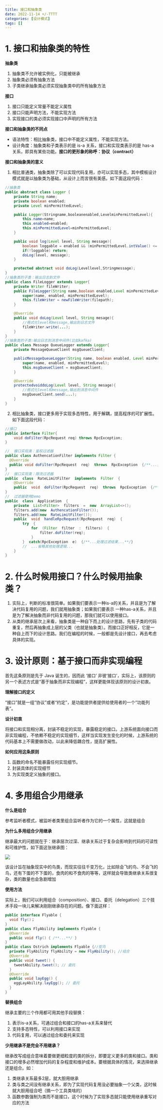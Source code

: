 ```yaml
---
title: 接口和抽象类
date: 2022-11-14 +/-TTTT
categories: [设计模式]
tags: []
---
```


# 1. 接口和抽象类的特性
**抽象类**

1. 抽象类不允许被实例化，只能被继承
2. 抽象类必须有抽象方法
3. 子类继承抽象类必须实现抽象类中的所有抽象方法

**接口**

1. 接口只能定义常量不能定义属性
2. 接口只能声明方法，不能实现方法
3. 实现接口的类必须实现接口中声明的所有方法
   
**接口和抽象类的不同点**

- 语法特性：相比抽象类，接口中不能定义属性，不能实现方法。
- 设计角度：抽象类和子类表示的是 is-a 关系，接口和实现类表示的是 has-a 关系，即具有某些功能。**接口的更形象的称呼：协议（contract）**

**接口和抽象类的意义**

1. 相比普通类，抽象类除了可以实现代码复用，亦可以实现多态，其中模板设计模式就是以抽象类为基础，从设计上而言很有美感。如下面这段代码：

```java
//抽象类
public abstract class Logger {
    private String name;
    private boolean enabled;
    private Level minPermittedLevel;

    public Logger(Stringname,booleanenabled,LevelminPermittedLevel){
        this.name=name;
        this.enabled=enabled;
        this.minPermittedLevel=minPermittedLevel;
    }

    public void log(Level level, String message){
        boolean loggable = enabled && (minPermittedLevel.intValue() <= level.intValue());
        if(!loggable) return;
        doLog(level, message);
    }

    protected abstract void doLog(Levellevel,Stringmessage);
}
//抽象类的子类：输出日志到文件
public class FileLogger extends Logger{
    private Writer fileWriter;
    public FileLogger(String name,boolean enabled,Level minPermittedLevel,String filepath){
        super(name, enabled, minPermittedLevel);
        this.fileWriter = newFileWriter(filepath);
    }

    @Override
    public void doLog(Level level, String mesage){
        //格式化level和message,输出到日志文件
        fileWriter.write(...);
    }
}
//抽象类的子类:输出日志到消息中间件(比如kafka)
public class Message QueueLogger extends Logger{
    private MessageQueueClient msgQueueClient;

    publicMessageQueueLogger(String name, boolean enabled, Level minPermittedLevel, MessageQueueClient msgQueueClient){
        super(name, enabled, minPermittedLevel);
        this.msgQueueClient = msgQueueClient;
    }

    @Override
    protectedvoiddoLog(Level level, String mesage){
        //格式化level和message,输出到消息中间件
        msgQueueClient.send(...);
    }
}
```

2. 相比抽象类，接口更多用于实现多态特性，用于解耦，提高程序的可扩展性。如下面这段代码：

```java
//接口
public interface Filter{
    void doFilter(RpcRequest req) throws RpcException;
}

//  接口实现类：鉴权过滤器
public class AuthencationFilter implements Filter {
  @Override
  public void doFilter(RpcRequest  req)  throws  RpcException  {/**...鉴权逻辑..**/} 
}
//  接口实现类：限流过滤器
public  class  RateLimitFilter  implements  Filter  {
    @Override
    public  void  doFilter(RpcRequest  req)  throws  RpcException  {/**...限流逻辑...**/}
}
//  过滤器使用Demo
public  class  Application  {
    private  List<Filter>  filters  =  new  ArrayList<>();
    filters.add(new  AuthencationFilter());
    filters.add(new  RateLimitFilter());
    public  void  handleRpcRequest(RpcRequest  req)  {
        try  {
            for  (Filter  filter  :  filters)  {
                filter.doFilter(req);
            }
        }  catch(RpcException  e)  {/**...处理过滤结果...**/}
        //  ...省略其他处理逻辑...
    }
}
```



# 2. 什么时候用接口？什么时候用抽象类？
1. 实际上，判断的标准很简单。如果我们要表示一种is-a的关系，并且是为了解决代码复用的问题，我们就用抽象类；如果我们要表示 一种has-a关系，并且是为了解决抽象而非代码复用的问题，那我们就可以使用接口。
2. 从类的继承层次上来看，抽象类是一种自下而上的设计思路，先有子类的代码重复，然后再抽象成上层的父类（也就是抽象类）。而接口正好相反，它是一种自上而下的设计思路。我们在编程的时候，一般都是先设计接口，再去考虑具体的实现。


# 3. 设计原则：基于接口而非实现编程
首先这条原则是先于 Java 诞生的，因而此 ‘接口’ 非彼‘接口’，实际上，该原则的另一个表述方式是“基于抽象而非实现编程”，这样更能体现该原则的设计初衷。

**理解接口的定义**

“接口”就是一组“协议”或者“约定”，是功能提供者提供给使用者的一个“功能列表”。

**设计初衷**

将接口和实现相分离，封装不稳定的实现，暴露稳定的接口。上游系统面向接口而非实现编程，不依赖不稳定的实现细节，这样当实现发生变化的时候，上游系统的代码基本上不需要做改动，以此来降低耦合性，提高扩展性。

**如何应用这条原则**

1. 函数的命名不能暴露任何实现细节。
2. 封装具体的实现细节
3. 为实现类定义抽象的接口。


# 4. 多用组合少用继承

**什么是组合**

参考监听者模式，被监听者类里组合监听者作为它的一个属性，这就是组合

**为什么多用组合少用继承**

继承最大的问题就在于：继承层次过深、继承关系过于复杂会影响到代码的可读性和可维护性，如下面这张继承图：

![](https://cdn.jsdelivr.net/gh/Casflawed/img-host@master/blog/20221115161301.png)

该设计旨在抽象现实中的鸟类，而现实往往千变万化，比如除会飞的鸟、不会飞的鸟，还有下蛋的不下蛋的，食肉的和不食肉的等等，这样就会导致类继承关系很复杂，类的数量也会急剧增加

**使用方法**

实际上，我们可以利用组合（composition）、接口、委托（delegation）三个技术手段一块儿来解决刚刚继承存在的问题。像下面这样：

```java
public interface Flyable {
  void fly()；
}
public class FlyAbility implements Flyable {
  @Override
  public void fly() { /**...**/ }
}
public class Ostrich implements Flyable {//鸵鸟
  private FlyAbility flyAbility = new FlyAbility(); //组合
  @Override
  public void tweet() {
    tweetAbility.tweet(); // 委托
  }
  @Override
  public void layEgg() {
    eggLayAbility.layEgg(); // 委托
  }
}
```

**替换组合**

继承主要的三个作用都可用其他手段替换：

1. 表示is-a关系，可通过组合和接口的has-a关系来替代
2. 支持多态特性，可以利用接口来实现
3. 代码复用，可以通过组合和委托来实现

**少用继承不是完全不用继承？**

继承改写成组合意味着要做更细粒度的类的拆分，即要定义更多的类和接口。类和接口的增多必然增加代码的复杂程度和维护成本。要根据具体的情况，来选择继承还是组合。如：

1. 类继承关系最多2层，就大胆用继承
2. 类与类之间没有继承关系，即为了实现代码复用没必要抽象一个父类，这时候就大胆用组合吧（搞一个工具类啥的）
3. 函数参数强制为类而不是接口，这个时候为了实现多态就只能使用继承重写对应的方法